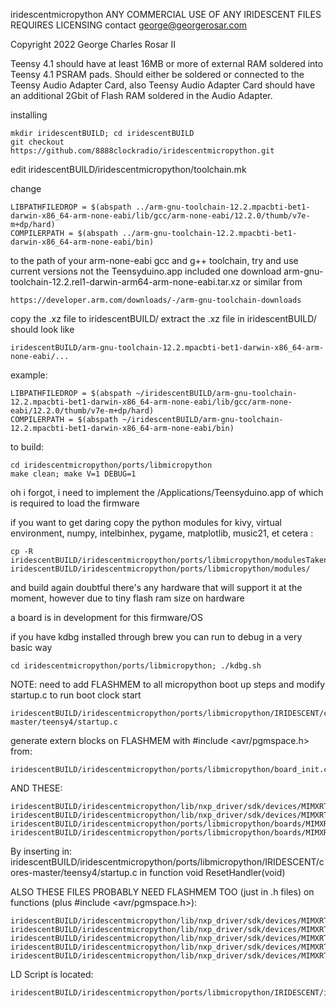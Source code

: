 iridescentmicropython
ANY COMMERCIAL USE OF ANY IRIDESCENT FILES REQUIRES LICENSING contact george@georgerosar.com

Copyright 2022 George Charles Rosar II

Teensy 4.1 should have at least 16MB or more of external RAM soldered into Teensy 4.1 PSRAM pads. Should either be soldered or connected to the Teensy Audio Adapter Card, also Teensy Audio Adapter Card should have an additional 2Gbit of Flash RAM soldered in the Audio Adapter.

installing
```
mkdir iridescentBUILD; cd iridescentBUILD
git checkout https://github.com/8888clockradio/iridescentmicropython.git
```

edit iridescentBUILD/iridescentmicropython/toolchain.mk

change
```
LIBPATHFILEDROP = $(abspath ../arm-gnu-toolchain-12.2.mpacbti-bet1-darwin-x86_64-arm-none-eabi/lib/gcc/arm-none-eabi/12.2.0/thumb/v7e-m+dp/hard)
COMPILERPATH = $(abspath ../arm-gnu-toolchain-12.2.mpacbti-bet1-darwin-x86_64-arm-none-eabi/bin)
```

to the path of your arm-none-eabi gcc and g++ toolchain, try and use current versions not the Teensyduino.app included one
download arm-gnu-toolchain-12.2.rel1-darwin-arm64-arm-none-eabi.tar.xz or similar from
```
https://developer.arm.com/downloads/-/arm-gnu-toolchain-downloads
```

copy the .xz file to iridescentBUILD/
extract the .xz file in iridescentBUILD/
should look like
```
iridescentBUILD/arm-gnu-toolchain-12.2.mpacbti-bet1-darwin-x86_64-arm-none-eabi/...
```

example:
```
LIBPATHFILEDROP = $(abspath ~/iridescentBUILD/arm-gnu-toolchain-12.2.mpacbti-bet1-darwin-x86_64-arm-none-eabi/lib/gcc/arm-none-eabi/12.2.0/thumb/v7e-m+dp/hard)
COMPILERPATH = $(abspath ~/iridescentBUILD/arm-gnu-toolchain-12.2.mpacbti-bet1-darwin-x86_64-arm-none-eabi/bin)
```

to build:
```
cd iridescentmicropython/ports/libmicropython
make clean; make V=1 DEBUG=1
```

oh i forgot, i need to implement the /Applications/Teensyduino.app of which is required to load the firmware

if you want to get daring copy the python modules for kivy, virtual environment, numpy, intelbinhex, pygame, matplotlib, music21, et cetera :
```
cp -R iridescentBUILD/iridescentmicropython/ports/libmicropython/modulesTakenOut/* iridescentBUILD/iridescentmicropython/ports/libmicropython/modules/
```
and build again
doubtful there's any hardware that will support it at the moment, however due to tiny flash ram size on hardware

a board is in development for this firmware/OS

if you have kdbg installed through brew
you can run to debug in a very basic way
```
cd iridescentmicropython/ports/libmicropython; ./kdbg.sh
```

NOTE: need to add FLASHMEM to all micropython boot up steps and modify startup.c to run boot clock start
```
iridescentBUILD/iridescentmicropython/ports/libmicropython/IRIDESCENT/cores-master/teensy4/startup.c
```
generate extern blocks on FLASHMEM with #include <avr/pgmspace.h> from:
```
iridescentBUILD/iridescentmicropython/ports/libmicropython/board_init.c
```
AND THESE:
```
iridescentBUILD/iridescentmicropython/lib/nxp_driver/sdk/devices/MIMXRT1062/system_MIMXRT1062.c
iridescentBUILD/iridescentmicropython/lib/nxp_driver/sdk/devices/MIMXRT1062/system_MIMXRT1062.h
iridescentBUILD/iridescentmicropython/ports/libmicropython/boards/MIMXRT1062_clock_config.c
iridescentBUILD/iridescentmicropython/ports/libmicropython/boards/MIMXRT1062_clock_config.h
```
By inserting in: iridescentBUILD/iridescentmicropython/ports/libmicropython/IRIDESCENT/cores-master/teensy4/startup.c in function void ResetHandler(void)

ALSO THESE FILES PROBABLY NEED FLASHMEM TOO (just in .h files) on functions (plus #include <avr/pgmspace.h>):
```
iridescentBUILD/iridescentmicropython/lib/nxp_driver/sdk/devices/MIMXRT1062/fsl_device_registers.h
iridescentBUILD/iridescentmicropython/lib/nxp_driver/sdk/devices/MIMXRT1062/drivers/fsl_gpio.h
iridescentBUILD/iridescentmicropython/lib/nxp_driver/sdk/devices/MIMXRT1062/drivers/fsl_iomuxc.h
iridescentBUILD/iridescentmicropython/lib/nxp_driver/sdk/devices/MIMXRT1062/drivers/fsl_clock.h
iridescentBUILD/iridescentmicropython/lib/nxp_driver/sdk/devices/MIMXRT1062/drivers/fsl_lpuart.h
```

LD Script is located:
```
iridescentBUILD/iridescentmicropython/ports/libmicropython/IRIDESCENT/imxmrt_ld/imxrt1062_t41.ld
```
